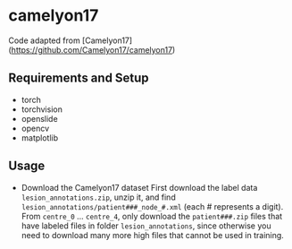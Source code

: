 # camelyon17

Code adapted from [Camelyon17] (https://github.com/Camelyon17/camelyon17)

## Requirements and Setup

* torch
* torchvision
* openslide
* opencv
* matplotlib

## Usage

* Download the Camelyon17 dataset
First download the label data `lesion_annotations.zip`, unzip it, and find `lesion_annotations/patient###_node_#.xml` (each # represents a digit).
From `centre_0` ... `centre_4`, only download the `patient###.zip` files that have labeled files in folder `lesion_annotations`, since otherwise you need to download many more high files that cannot be used in training.


